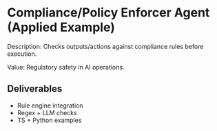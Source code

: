 # Compliance/Policy Enforcer Agent (Applied Example)

Description: Checks outputs/actions against compliance rules before execution.

Value: Regulatory safety in AI operations.

## Deliverables

- Rule engine integration
- Regex + LLM checks
- TS + Python examples
